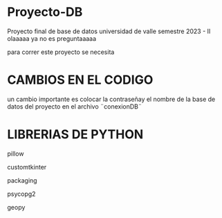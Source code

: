 # Proyecto-DB
Proyecto final de base de datos universidad de valle semestre 2023 - II
olaaaaa
ya no es preguntaaaaa

para correr este proyecto se necesita
# CAMBIOS EN EL CODIGO
un cambio importante es colocar la contraseñay el nombre de la base de datos del proyecto en el archivo ¨conexionDB¨
# LIBRERIAS DE PYTHON
pillow

customtkinter

packaging

psycopg2

geopy
